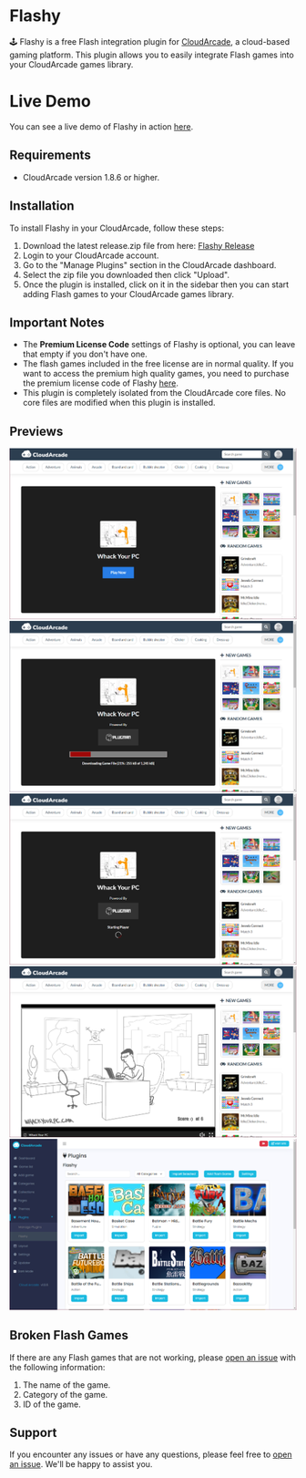 # Flashy

🕹️ Flashy is a free Flash integration plugin for [CloudArcade](https://codecanyon.net/item/cloudarcade-html5-or-web-game-portal-cms/28567973), a cloud-based gaming platform. This plugin allows you to easily integrate Flash games into your CloudArcade games library.

# Live Demo

You can see a live demo of Flashy in action [here](https://flashy.plugman.dev).

## Requirements

- CloudArcade version 1.8.6 or higher.

## Installation

To install Flashy in your CloudArcade, follow these steps:

1. Download the latest release.zip file from here: [Flashy Release](https://github.com/plugmandev/flashy-plugin-cloudarcade/releases)
2. Login to your CloudArcade account.
3. Go to the "Manage Plugins" section in the CloudArcade dashboard.
4. Select the zip file you downloaded then click "Upload".
5. Once the plugin is installed, click on it in the sidebar then you can start adding Flash games to your CloudArcade games library.

## Important Notes

- The **Premium License Code** settings of Flashy is optional, you can leave that empty if you don't have one.
- The flash games included in the free license are in normal quality. If you want to access the premium high quality games, you need to purchase the premium license code of Flashy [here](https://www.buymeacoffee.com/plugman/e/237905).
- This plugin is completely isolated from the CloudArcade core files. No core files are modified when this plugin is installed.

## Previews

![Preview 1](previews/preview_1.png)
![Preview 2](previews/preview_2.png)
![Preview 3](previews/preview_3.png)
![Preview 4](previews/preview_4.png)
![Preview 5](previews/preview_5.png)

## Broken Flash Games

If there are any Flash games that are not working, please [open an issue](https://github.com/plugmandev/flashy-plugin-cloudarcade/issues) with the following information:

1. The name of the game.
2. Category of the game.
3. ID of the game.

## Support

If you encounter any issues or have any questions, please feel free to [open an issue](https://github.com/plugmandev/flashy-plugin-cloudarcade/issues). We'll be happy to assist you.